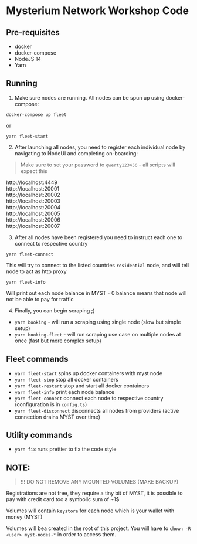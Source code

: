 # Mysterium Network Workshop Code

## Pre-requisites

- docker
- docker-compose
- NodeJS 14
- Yarn

## Running

1) Make sure nodes are running. All nodes can be spun up using docker-compose:
```shell
docker-compose up fleet
```
or
```shell
yarn fleet-start
```

2) After launching all nodes, you need to register each individual node by navigating to NodeUI and completing on-boarding:  
> Make sure to set your password to `qwerty123456` - all scripts will expect this
  
http://localhost:4449  
http://localhost:20001  
http://localhost:20002  
http://localhost:20003  
http://localhost:20004  
http://localhost:20005  
http://localhost:20006  
http://localhost:20007  

3) After all nodes have been registered you need to instruct each one to connect to respective country

```shell
yarn fleet-connect
```

This will try to connect to the listed countries `residential` node, and will tell node to act as http proxy

```shell
yarn fleet-info
```

Will print out each node balance in MYST - 0 balance means that node will not be able to pay for traffic

4) Finally, you can begin scraping ;)

- `yarn booking` - will run a scraping using single node (slow but simple setup)
- `yarn booking-fleet` - will run scraping use case on multiple nodes at once (fast but more complex setup)

## Fleet commands

- `yarn fleet-start` spins up docker containers with myst node
- `yarn fleet-stop` stop all docker containers
- `yarn fleet-restart` stop and start all docker containers
- `yarn fleet-info` print each node balance
- `yarn fleet-connect` connect each node to respective country (configuration is in `config.ts`)
- `yarn fleet-disconnect` disconnects all nodes from providers (active connection drains MYST over time)

## Utility commands

- `yarn fix` runs prettier to fix the code style

## NOTE:

> !!! DO NOT REMOVE ANY MOUNTED VOLUMES (MAKE BACKUP)
> 
Registrations are not free, they require a tiny bit of MYST, it is possible to pay with credit card too a symbolic sum of ~1$  

Volumes will contain `keystore` for each node which is your wallet with money (MYST)      

Volumes will bea created in the root of this project. You will have to `chown -R <user> myst-nodes-*` in order to access them.



